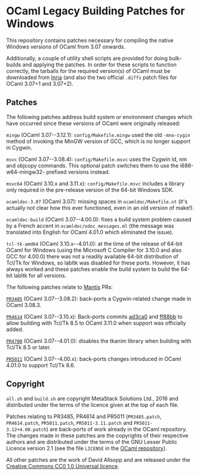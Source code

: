 # OCaml Legacy Building Patches for Windows

This repository contains patches necessary for compiling the native Windows versions of OCaml from 3.07 onwards.

Additionally, a couple of utility shell scripts are provided for doing bulk-builds and applying the patches. In order for these scripts to function correctly, the tarballs for the required version(s) of OCaml must be downloaded from [Inria](http://caml.inria.fr/pub/distrib) (and also the two official `.diffs` patch files for OCaml 3.07+1 and 3.07+2).

## Patches

The following patches address build system or environment changes which have occurred since these versions of OCaml were originally released:

`mingw` (OCaml 3.07--3.12.1): `config/Makefile.mingw` used the old `-mno-cygin` method of invoking the MinGW version of GCC, which is no longer support in Cygwin.

`msvc` (OCaml 3.07--3.08.4): `config/Makefile.msvc` uses the Cygwin ld, nm and objcopy commands. This optional patch switches them to use the i686-w64-mingw32- prefixed versions instead.

`msvc64` (OCaml 3.10.x and 3.11.x): `config/Makefile.msvc` includes a library only required in the pre-release version of the 64-bit Windows SDK.

`ocamldoc-3.07` (OCaml 3.07): missing spaces in `ocamldoc/Makefile.nt` (it's actually not clear how this ever functioned, even in an old version of make!).

`ocamldoc-build` (OCaml 3.07--4.00.0): fixes a build system problem caused by a French accent in `ocamldoc/odoc_messages.ml` (the message was translated into English for OCaml 4.01.0 which eliminated the issue).

`tcl-tk-amd64` (OCaml 3.10.x--4.01.0): at the time of the release of 64-bit OCaml for Windows (using the Microsoft C Compiler for 3.10.0 and also GCC for 4.00.0) there was not a readily available 64-bit distribution of Tcl/Tk for Windows, so labltk was disabled for these ports. However, it has always worked and these patches enable the build system to build the 64-bit labltk for all versions.

The following patches relate to [Mantis](http://caml.inria.fr/mantis) PRs:

[`PR3485`](http://caml.inria.fr/mantis/view.php?id=3485) (OCaml 3.07--3.08.2): back-ports a Cygwin-related change made in OCaml 3.08.3.

[`PR4614`](http://caml.inria.fr/mantis/view.php?id=4614) (OCaml 3.07--3.10.x): Back-ports commits [ad3ca0](https://github.com/ocaml/ocaml/commit/ad3ca0) and [ff88bb](https://github.com/ocaml/ocaml/commit/ff88bb) to allow building with Tcl/Tk 8.5 to OCaml 3.11.0 when support was officially added.

[`PR4700`](http://caml.inria.fr/mantis/view.php?id=4700) (OCaml 3.07--4.01.0): disables the tkanim library when building with Tcl/Tk 8.5 or later.

[`PR5011`](http://caml.inria.fr/mantis/view.php?id=5011) (OCaml 3.07--4.00.x): back-ports changes introduced in OCaml 4.01.0 to support Tcl/Tk 8.6.

## Copyright

`all.sh` and `build.sh` are copyright MetaStack Solutions Ltd., 2016 and distributed under the terms of the licence given at the top of each file.

Patches relating to PR3485, PR4614 and PR5011 (`PR3485.patch`, `PR4614.patch`, `PR5011.patch`, `PR5011-3.11.patch` and `PR5011-3.12+4.00.patch`) are back-ports of work already in the OCaml repository. The changes made in these patches are the copyrights of their respective authors and are distributed under the terms of the GNU Lesser Public Licence version 2.1 (see the file `LICENSE` in the [OCaml repository](https://github.com/ocaml/ocaml/blob/trunk/LICENSE)).

All other patches are the work of David Allsopp and are released under the [Creative Commons CC0 1.0 Universal licence](https://creativecommons.org/publicdomain/zero/1.0/).
